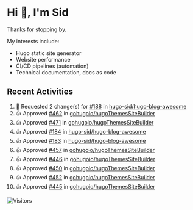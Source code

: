 # Hi 👋, I'm Sid

Thanks for stopping by. 

My interests include:
- Hugo static site generator
- Website performance
- CI/CD pipelines (automation)
- Technical documentation, docs as code


## Recent Activities

<!--RECENT_ACTIVITY:start-->
1. 🔴 Requested 2 change(s) for [#188](https://github.com/hugo-sid/hugo-blog-awesome/pull/188#pullrequestreview-2161903339) in [hugo-sid/hugo-blog-awesome](https://github.com/hugo-sid/hugo-blog-awesome)<br>
2. 👍 Approved [#462](https://github.com/gohugoio/hugoThemesSiteBuilder/pull/462#pullrequestreview-2159244779) in [gohugoio/hugoThemesSiteBuilder](https://github.com/gohugoio/hugoThemesSiteBuilder)<br>
3. 👍 Approved [#471](https://github.com/gohugoio/hugoThemesSiteBuilder/pull/471#pullrequestreview-2107954209) in [gohugoio/hugoThemesSiteBuilder](https://github.com/gohugoio/hugoThemesSiteBuilder)<br>
4. 👍 Approved [#184](https://github.com/hugo-sid/hugo-blog-awesome/pull/184#pullrequestreview-2080922411) in [hugo-sid/hugo-blog-awesome](https://github.com/hugo-sid/hugo-blog-awesome)<br>
5. 👍 Approved [#183](https://github.com/hugo-sid/hugo-blog-awesome/pull/183#pullrequestreview-2057731890) in [hugo-sid/hugo-blog-awesome](https://github.com/hugo-sid/hugo-blog-awesome)<br>
6. 👍 Approved [#457](https://github.com/gohugoio/hugoThemesSiteBuilder/pull/457#pullrequestreview-2039557899) in [gohugoio/hugoThemesSiteBuilder](https://github.com/gohugoio/hugoThemesSiteBuilder)<br>
7. 👍 Approved [#446](https://github.com/gohugoio/hugoThemesSiteBuilder/pull/446#pullrequestreview-2018853943) in [gohugoio/hugoThemesSiteBuilder](https://github.com/gohugoio/hugoThemesSiteBuilder)<br>
8. 👍 Approved [#450](https://github.com/gohugoio/hugoThemesSiteBuilder/pull/450#pullrequestreview-2018842162) in [gohugoio/hugoThemesSiteBuilder](https://github.com/gohugoio/hugoThemesSiteBuilder)<br>
9. 👍 Approved [#452](https://github.com/gohugoio/hugoThemesSiteBuilder/pull/452#pullrequestreview-2018839698) in [gohugoio/hugoThemesSiteBuilder](https://github.com/gohugoio/hugoThemesSiteBuilder)<br>
10. 👍 Approved [#445](https://github.com/gohugoio/hugoThemesSiteBuilder/pull/445#pullrequestreview-1999507832) in [gohugoio/hugoThemesSiteBuilder](https://github.com/gohugoio/hugoThemesSiteBuilder)<br>
<!--RECENT_ACTIVITY:end-->

![Visitors](https://api.visitorbadge.io/api/visitors?path=https%3A%2F%2Fgithub.com%2Fhugo-sid%2Fhugo-sid&countColor=%2337d67a&style=flat&labelStyle=upper)
